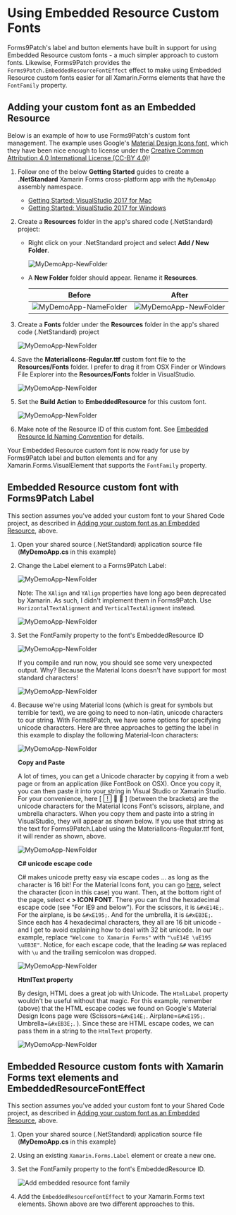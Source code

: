 # Using Embedded Resource Custom Fonts

Forms9Patch's label and button elements have built in support for using Embedded Resource custom fonts - a much simpler approach to custom fonts.  Likewise, Forms9Patch provides the `Forms9Patch.EmbeddedResourceFontEffect` effect to make using Embedded Resource custom fonts easier for all Xamarin.Forms elements that have the `FontFamily` property.

## Adding your custom font as an Embedded Resource

Below is an example of how to use Forms9Patch's custom font management.  The example uses Google's [Material Design Icons font](https://github.com/google/material-design-icons/blob/master/iconfont/MaterialIcons-Regular.ttf), which they have been nice enough to license under the [Creative Common Attribution 4.0 International License (CC-BY 4.0)](http://creativecommons.org/licenses/by/4.0/)!

1. Follow one of the below **Getting Started** guides to create a **.NetStandard** Xamarin Forms cross-platform app with the `MyDemoApp` assembly namespace.  

    - [Getting Started: VisualStudio 2017 for Mac](GettingStartedMac.md)
    - [Getting Started: VisualStudio 2017 for Windows](GettingStartedWindows.md)

2. Create a **Resources** folder in the app's shared code (.NetStandard) project:

    - Right click on your .NetStandard project and select **Add / New Folder**.

      ![MyDemoApp-NewFolder](images/Label/MyDemoApp-NewFolder.png)

    - A **New Folder** folder should appear.  Rename it **Resources**.

      | Before | After |
      |--------|-------|
      |![MyDemoApp-NameFolder](images/Label/MyDemoApp-NameFolder.png) | ![MyDemoApp-NewFolder](images/Label/MyDemoApp-Resources.png) |

3. Create a **Fonts** folder under the **Resources** folder in the app's shared code (.NetStandard) project

    ![MyDemoApp-NewFolder](images/Label/MyDemoApp-Resources-Fonts.png)

4. Save the **MaterialIcons-Regular.ttf** custom font file to the **Resources/Fonts** folder.  I prefer to drag it from OSX Finder or Windows File Explorer into the **Resources/Fonts** folder in VisualStudio.

    ![MyDemoApp-NewFolder](images/Label/MyDemoApp-Resources-Fonts-MaterialIcons.png)

5. Set the **Build Action** to **EmbeddedResource** for this custom font.

    ![MyDemoApp-NewFolder](images/Label/MyDemoApp.SetEmbeddedResource.png)

6. Make note of the Resource ID of this custom font.  See [Embedded Resource Id Naming Convention](ImageSource.md#embedded-resource-id-naming-convention) for details.

Your Embedded Resource custom font is now ready for use by Forms9Patch label and button elements and for any Xamarin.Forms.VisualElement that supports the `FontFamily` property.

## Embedded Resource custom font with Forms9Patch Label

This section assumes you've added your custom font to your Shared Code project, as described in [Adding your custom font as an Embedded Resource](#adding-your-custom-font-as-an-embedded-resource), above.

1. Open your shared source (.NetStandard) application source file (**MyDemoApp.cs** in this example)

2. Change the Label element to a Forms9Patch Label:

    ![MyDemoApp-NewFolder](images/Label/MyDemoApp.ChangeLabelToF9P.png)

    Note: The `XAlign` and `YAlign` properties have long ago been deprecated by Xamarin.  As such, I didn't implement them in Forms9Patch.  Use `HorizontalTextAlignment` and `VerticalTextAlignment` instead.

    ![MyDemoApp-NewFolder](images/Label/MyDemoApp.TextAlign.png)

3. Set the FontFamily property to the font's EmbeddedResource ID

    ![MyDemoApp-NewFolder](images/Label/MyDemoApp-LabelFontFamily.png)

    If you compile and run now, you should see some very unexpected output.  Why? Because the Material Icons doesn't have support for most standard characters!

    ![MyDemoApp-NewFolder](images/Label/MyDemoApp.unexpected.png)

4. Because we're using Material Icons (which is great for symbols but terrible for text), we are going to need to non-latin, unicode characters to our string.  With Forms9Patch, we have some options for specifying unicode characters.  Here are three approaches to getting the label in this example to display the following Material-Icon characters:

    ![MyDemoApp-NewFolder](images/Label/MyDemoApp.UnicodeResult.png)

    **Copy and Paste**

    A lot of times, you can get a Unicode character by copying it from a web page or from an application (like FontBook on OSX).  Once you copy it, you can then paste it into your string in Visual Studio or Xamarin Studio.  For your convenience, here [    ] (between the brackets) are the unicode characters for the Material Icons Font's scissors, airplane, and umbrella characters.  When you copy them and paste into a string in VisualStudio, they will appear as shown below.  If you use that string as the text for Forms9Patch.Label using the MaterialIcons-Regular.ttf font, it will render as shown, above.

    ![MyDemoApp-NewFolder](images/Label/MyDemoApp.UnicodePaste.png)

    **C# unicode escape code**

    C# makes unicode pretty easy via escape codes ... as long as the character is 16 bit!  For the Material Icons font, you can go [here](https://design.google.com/icons), select the character (icon in this case) you want.  Then, at the bottom right of the page, select **< > ICON FONT**.  There you can find the hexadecimal escape code (see "For IE9 and below").  For the scissors, it is `&#xE14E;`.  For the airplane, is be `&#xE195;`.  And for the umbrella, it is `&#xEB3E;`.  Since each has 4 hexadecimal characters, they all are 16 bit unicode - and I get to avoid explaining how to deal with 32 bit unicode.  In our example, replace `"Welcome to Xamarin Forms"` with `"\uE14E \uE195 \uEB3E"`.  Notice, for each escape code, that the leading `&#` was replaced with `\u` and the trailing semicolon was dropped.

    ![MyDemoApp-NewFolder](images/Label/MyDemoApp.UnicodeEscape.png)

    **HtmlText property**

    By design, HTML does a great job with Unicode.  The `HtmlLabel` property wouldn't be useful without that magic.  For this example, remember (above) that the HTML escape codes we found on Google's Material Design Icons page were (Scissors=`&#xE14E;`.  Airplane=`&#xE195;`.  Umbrella=`&#xEB3E;`. ).  Since these are HTML escape codes, we can pass them in a string to the `HtmlText` property.

    ![MyDemoApp-NewFolder](images/Label/MyDemoApp.UnicodeHTML.png)

## Embedded Resource custom fonts with Xamarin Forms text elements and EmbeddedResourceFontEffect

This section assumes you've added your custom font to your Shared Code project, as described in [Adding your custom font as an Embedded Resource](#adding-your-custom-font-as-an-embedded-resource), above.

1. Open your shared source (.NetStandard) application source file (**MyDemoApp.cs** in this example)

2. Using an existing `Xamarin.Forms.Label` element or create a new one.

3. Set the FontFamily property to the font's EmbeddedResource ID.

   ![Add embedded resource font family](images/CustomFonts/SetXFEFontFamily.png)

4. Add the `EmbeddedResourceFontEffect` to your Xamarin.Forms text elements.  Shown above are two different approaches to this.